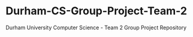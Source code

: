 Durham-CS-Group-Project-Team-2
==============================

Durham University Computer Science - Team 2 Group Project Repository
